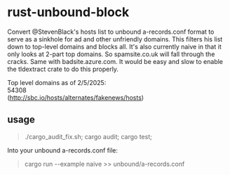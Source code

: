 # rust-unbound-block
Convert @StevenBlack's hosts list to unbound a-records.conf format
to serve as a sinkhole for ad and other unfriendly domains. This 
filters his list down to top-level domains and blocks all. It's also 
currently naive in that it only looks at 2-part top domains. So
spamsite.co.uk will fall through the cracks. Same with badsite.azure.com.
It would be easy and slow to enable the tldextract crate to do this properly.

Top level domains as of 2/5/2025:  
54308  
(http://sbc.io/hosts/alternates/fakenews/hosts)

## usage
> ./cargo_audit_fix.sh; cargo audit; cargo test; 

Into your unbound a-records.conf file:
> cargo run --example naive >> unbound/a-records.conf   
